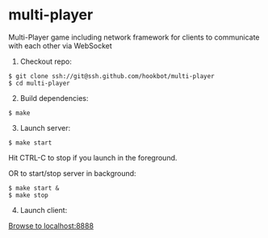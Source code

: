 # multi-player

Multi-Player game including network framework for clients to communicate with each other via WebSocket

1. Checkout repo:
```
$ git clone ssh://git@ssh.github.com/hookbot/multi-player
$ cd multi-player
```
2. Build dependencies:

```
$ make
```

3. Launch server:

```
$ make start
```

Hit CTRL-C to stop if you launch in the foreground.

OR to start/stop server in background:

```
$ make start &
$ make stop
```

4. Launch client:

[Browse to localhost:8888](http://127.0.0.1:8888/)

